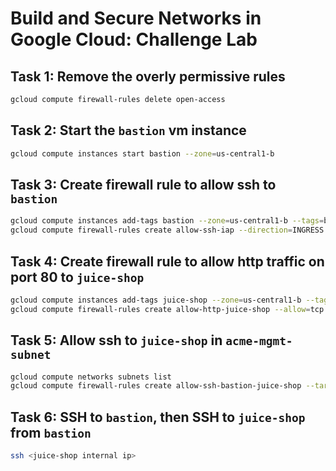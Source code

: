 # Build and Secure Networks in Google Cloud: Challenge Lab

## Task 1: Remove the overly permissive rules

```bash
gcloud compute firewall-rules delete open-access
```

## Task 2: Start the `bastion` vm instance

```bash
gcloud compute instances start bastion --zone=us-central1-b
```

## Task 3: Create firewall rule to allow ssh to `bastion`

```bash
gcloud compute instances add-tags bastion --zone=us-central1-b --tags=bastion
gcloud compute firewall-rules create allow-ssh-iap --direction=INGRESS --target-tags=bastion --network=acme-vpc --allow=tcp:22 --source-ranges=35.235.240.0/20
```

## Task 4: Create firewall rule to allow http traffic on port 80 to `juice-shop`

```bash
gcloud compute instances add-tags juice-shop --zone=us-central1-b --tags=juice-shop
gcloud compute firewall-rules create allow-http-juice-shop --allow=tcp:80 --target-tags=juice-shop --network=acme-vpc
```

## Task 5: Allow ssh to `juice-shop` in `acme-mgmt-subnet`

```bash
gcloud compute networks subnets list
gcloud compute firewall-rules create allow-ssh-bastion-juice-shop --target-tags=bastion,juice-shop --source-ranges=<acme-mgmt-subnet ip address> --allow=tcp:22 --network=acme-vpc
```

## Task 6: SSH to `bastion`, then SSH to `juice-shop` from `bastion`

```bash
ssh <juice-shop internal ip>
```
